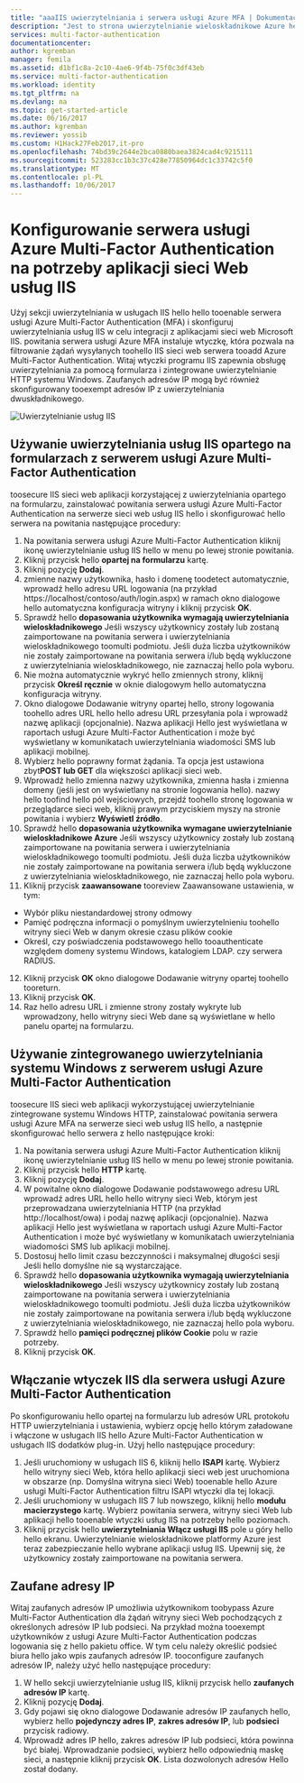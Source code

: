 ```yaml
---
title: "aaaIIS uwierzytelniania i serwera usługi Azure MFA | Dokumentacja firmy Microsoft"
description: "Jest to strona uwierzytelnianie wieloskładnikowe Azure hello przydatnej wdrażania uwierzytelniania IIS i serwera usługi Azure Multi-Factor Authentication."
services: multi-factor-authentication
documentationcenter: 
author: kgremban
manager: femila
ms.assetid: d1bf1c8a-2c10-4ae6-9f4b-75f0c3df43eb
ms.service: multi-factor-authentication
ms.workload: identity
ms.tgt_pltfrm: na
ms.devlang: na
ms.topic: get-started-article
ms.date: 06/16/2017
ms.author: kgremban
ms.reviewer: yossib
ms.custom: H1Hack27Feb2017,it-pro
ms.openlocfilehash: 74bd39c2644e2bca0880baea3824cad4c9215111
ms.sourcegitcommit: 523283cc1b3c37c428e77850964dc1c33742c5f0
ms.translationtype: MT
ms.contentlocale: pl-PL
ms.lasthandoff: 10/06/2017
---
```

# <a name="configure-azure-multi-factor-authentication-server-for-iis-web-apps"></a>Konfigurowanie serwera usługi Azure Multi-Factor Authentication na potrzeby aplikacji sieci Web usług IIS

Użyj sekcji uwierzytelniania w usługach IIS hello hello tooenable serwera usługi Azure Multi-Factor Authentication (MFA) i skonfiguruj uwierzytelniania usług IIS w celu integracji z aplikacjami sieci web Microsoft IIS. powitania serwera usługi Azure MFA instaluje wtyczkę, która pozwala na filtrowanie żądań wysyłanych toohello IIS sieci web serwera tooadd Azure Multi-Factor Authentication. Witaj wtyczki programu IIS zapewnia obsługę uwierzytelniania za pomocą formularza i zintegrowane uwierzytelnianie HTTP systemu Windows. Zaufanych adresów IP mogą być również skonfigurowany tooexempt adresów IP z uwierzytelniania dwuskładnikowego.

![Uwierzytelnianie usług IIS](./media/multi-factor-authentication-get-started-server-iis/iis.png)

## <a name="using-form-based-iis-authentication-with-azure-multi-factor-authentication-server"></a>Używanie uwierzytelniania usług IIS opartego na formularzach z serwerem usługi Azure Multi-Factor Authentication
toosecure IIS sieci web aplikacji korzystającej z uwierzytelniania opartego na formularzu, zainstalować powitania serwera usługi Azure Multi-Factor Authentication na serwerze sieci web usług IIS hello i skonfigurować hello serwera na powitania następujące procedury:

1. Na powitania serwera usługi Azure Multi-Factor Authentication kliknij ikonę uwierzytelnianie usług IIS hello w menu po lewej stronie powitania.
2. Kliknij przycisk hello **opartej na formularzu** kartę.
3. Kliknij pozycję **Dodaj**.
4. zmienne nazwy użytkownika, hasło i domenę toodetect automatycznie, wprowadź hello adresu URL logowania (na przykład https://localhost/contoso/auth/login.aspx) w ramach okno dialogowe hello automatyczna konfiguracja witryny i kliknij przycisk **OK**.
5. Sprawdź hello **dopasowania użytkownika wymagają uwierzytelniania wieloskładnikowego** Jeśli wszyscy użytkownicy zostały lub zostaną zaimportowane na powitania serwera i uwierzytelniania wieloskładnikowego toomulti podmiotu. Jeśli duża liczba użytkowników nie zostały zaimportowane na powitania serwera i/lub będą wykluczone z uwierzytelniania wieloskładnikowego, nie zaznaczaj hello pola wyboru.
6. Nie można automatycznie wykryć hello zmiennych strony, kliknij przycisk **Określ ręcznie** w oknie dialogowym hello automatyczna konfiguracja witryny.
7. Okno dialogowe Dodawanie witryny opartej hello, strony logowania toohello adres URL hello hello adresu URL przesyłania pola i wprowadź nazwę aplikacji (opcjonalnie). Nazwa aplikacji Hello jest wyświetlana w raportach usługi Azure Multi-Factor Authentication i może być wyświetlany w komunikatach uwierzytelniania wiadomości SMS lub aplikacji mobilnej.
8. Wybierz hello poprawny format żądania. Ta opcja jest ustawiona zbyt**POST lub GET** dla większości aplikacji sieci web.
9. Wprowadź hello zmienna nazwy użytkownika, zmienna hasła i zmienna domeny (jeśli jest on wyświetlany na stronie logowania hello). nazwy hello toofind hello pól wejściowych, przejdź toohello stronę logowania w przeglądarce sieci web, kliknij prawym przyciskiem myszy na stronie powitania i wybierz **Wyświetl źródło**.
10. Sprawdź hello **dopasowania użytkownika wymagane uwierzytelnianie wieloskładnikowe Azure** Jeśli wszyscy użytkownicy zostały lub zostaną zaimportowane na powitania serwera i uwierzytelniania wieloskładnikowego toomulti podmiotu. Jeśli duża liczba użytkowników nie zostały zaimportowane na powitania serwera i/lub będą wykluczone z uwierzytelniania wieloskładnikowego, nie zaznaczaj hello pola wyboru.
11. Kliknij przycisk **zaawansowane** tooreview Zaawansowane ustawienia, w tym:

  - Wybór pliku niestandardowej strony odmowy
  - Pamięć podręczna informacji o pomyślnym uwierzytelnieniu toohello witryny sieci Web w danym okresie czasu plików cookie
  - Określ, czy poświadczenia podstawowego hello tooauthenticate względem domeny systemu Windows, katalogiem LDAP. czy serwera RADIUS.

12. Kliknij przycisk **OK** okno dialogowe Dodawanie witryny opartej toohello tooreturn.
13. Kliknij przycisk **OK**.
14. Raz hello adresu URL i zmienne strony zostały wykryte lub wprowadzony, hello witryny sieci Web dane są wyświetlane w hello panelu opartej na formularzu.

## <a name="using-integrated-windows-authentication-with-azure-multi-factor-authentication-server"></a>Używanie zintegrowanego uwierzytelniania systemu Windows z serwerem usługi Azure Multi-Factor Authentication
toosecure IIS sieci web aplikacji wykorzystującej uwierzytelnianie zintegrowane systemu Windows HTTP, zainstalować powitania serwera usługi Azure MFA na serwerze sieci web usług IIS hello, a następnie skonfigurować hello serwera z hello następujące kroki:

1. Na powitania serwera usługi Azure Multi-Factor Authentication kliknij ikonę uwierzytelnianie usług IIS hello w menu po lewej stronie powitania.
2. Kliknij przycisk hello **HTTP** kartę.
3. Kliknij pozycję **Dodaj**.
4. W powitalne okno dialogowe Dodawanie podstawowego adresu URL wprowadź adres URL hello hello witryny sieci Web, którym jest przeprowadzana uwierzytelniania HTTP (na przykład http://localhost/owa) i podaj nazwę aplikacji (opcjonalnie). Nazwa aplikacji Hello jest wyświetlana w raportach usługi Azure Multi-Factor Authentication i może być wyświetlany w komunikatach uwierzytelniania wiadomości SMS lub aplikacji mobilnej.
5. Dostosuj hello limit czasu bezczynności i maksymalnej długości sesji Jeśli hello domyślne nie są wystarczające.
6. Sprawdź hello **dopasowania użytkownika wymagają uwierzytelniania wieloskładnikowego** Jeśli wszyscy użytkownicy zostały lub zostaną zaimportowane na powitania serwera i uwierzytelniania wieloskładnikowego toomulti podmiotu. Jeśli duża liczba użytkowników nie zostały zaimportowane na powitania serwera i/lub będą wykluczone z uwierzytelniania wieloskładnikowego, nie zaznaczaj hello pola wyboru.
7. Sprawdź hello **pamięci podręcznej plików Cookie** polu w razie potrzeby.
8. Kliknij przycisk **OK**.

## <a name="enable-iis-plug-ins-for-azure-multi-factor-authentication-server"></a>Włączanie wtyczek IIS dla serwera usługi Azure Multi-Factor Authentication
Po skonfigurowaniu hello opartej na formularzu lub adresów URL protokołu HTTP uwierzytelniania i ustawienia, wybierz opcję hello którym załadowane i włączone w usługach IIS hello Azure Multi-Factor Authentication w usługach IIS dodatków plug-in. Użyj hello następujące procedury:

1. Jeśli uruchomiony w usługach IIS 6, kliknij hello **ISAPI** kartę. Wybierz hello witryny sieci Web, która hello aplikacji sieci web jest uruchomiona w obszarze (np. Domyślna witryna sieci Web) tooenable hello Azure usługi Multi-Factor Authentication filtru ISAPI wtyczki dla tej lokacji.
2. Jeśli uruchomiony w usługach IIS 7 lub nowszego, kliknij hello **modułu macierzystego** kartę. Wybierz powitania serwera, witryny sieci Web lub aplikacji hello tooenable wtyczki usług IIS na potrzeby hello poziomach.
3. Kliknij przycisk hello **uwierzytelniania Włącz usługi IIS** pole u góry hello hello ekranu. Uwierzytelnianie wieloskładnikowe platformy Azure jest teraz zabezpieczanie hello wybrane aplikacji usług IIS. Upewnij się, że użytkownicy zostały zaimportowane na powitania serwera.

## <a name="trusted-ips"></a>Zaufane adresy IP
Witaj zaufanych adresów IP umożliwia użytkownikom toobypass Azure Multi-Factor Authentication dla żądań witryny sieci Web pochodzących z określonych adresów IP lub podsieci. Na przykład można tooexempt użytkowników z usługi Azure Multi-Factor Authentication podczas logowania się z hello pakietu office. W tym celu należy określić podsieć biura hello jako wpis zaufanych adresów IP. tooconfigure zaufanych adresów IP, należy użyć hello następujące procedury:

1. W hello sekcji uwierzytelnianie usług IIS, kliknij przycisk hello **zaufanych adresów IP** kartę.
2. Kliknij pozycję **Dodaj**.
3. Gdy pojawi się okno dialogowe Dodawanie adresów IP zaufanych hello, wybierz hello **pojedynczy adres IP**, **zakres adresów IP**, lub **podsieci** przycisk radiowy.
4. Wprowadź adres IP hello, zakres adresów IP lub podsieci, która powinna być białej. Wprowadzanie podsieci, wybierz hello odpowiednią maskę sieci, a następnie kliknij przycisk **OK**. Lista dozwolonych adresów Hello został dodany.
